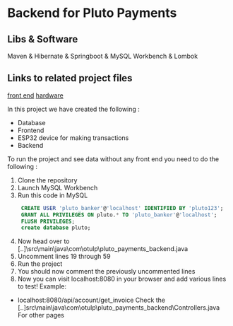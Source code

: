 
# Backend for Pluto Payments

## Libs & Software
Maven & Hibernate & Springboot & MySQL Workbench & Lombok

## Links to related project files
[front end]([URL](https://github.com/lafftale1999/pluto_payments_frontend))
[hardware]([URL](https://github.com/lafftale1999/pluto_payments_hardware))

In this project we have created the following :
- Database
- Frontend
- ESP32 device for making transactions
- Backend

To run the project and see data without any front end you need to do the following :
1. Clone the repository
2. Launch MySQL Workbench
3. Run this code in MySQL
   ```sql
    CREATE USER 'pluto_banker'@'localhost' IDENTIFIED BY 'pluto123';
    GRANT ALL PRIVILEGES ON pluto.* TO 'pluto_banker'@'localhost';
    FLUSH PRIVILEGES;
    create database pluto;
   ```
4. Now head over to [..]\src\main\java\com\otulp\pluto_payments_backend.java
5. Uncomment lines 19 through 59
6. Run the project
7. You should now comment the previously uncommented lines
8. Now you can visit localhost:8080 in your browser and add various lines to test! Example:
  - localhost:8080/api/account/get_invoice
Check the [..]src\main\java\com\otulp\pluto_payments_backend\Controllers.java
For other pages
